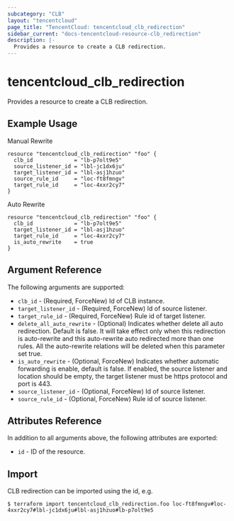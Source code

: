 ```yaml
---
subcategory: "CLB"
layout: "tencentcloud"
page_title: "TencentCloud: tencentcloud_clb_redirection"
sidebar_current: "docs-tencentcloud-resource-clb_redirection"
description: |-
  Provides a resource to create a CLB redirection.
---
```


# tencentcloud_clb_redirection

Provides a resource to create a CLB redirection.

## Example Usage

Manual Rewrite

```hcl
resource "tencentcloud_clb_redirection" "foo" {
  clb_id             = "lb-p7olt9e5"
  source_listener_id = "lbl-jc1dx6ju"
  target_listener_id = "lbl-asj1hzuo"
  source_rule_id     = "loc-ft8fmngv"
  target_rule_id     = "loc-4xxr2cy7"
}
```

Auto Rewrite

```hcl
resource "tencentcloud_clb_redirection" "foo" {
  clb_id             = "lb-p7olt9e5"
  target_listener_id = "lbl-asj1hzuo"
  target_rule_id     = "loc-4xxr2cy7"
  is_auto_rewrite    = true
}
```

## Argument Reference

The following arguments are supported:

* `clb_id` - (Required, ForceNew) Id of CLB instance.
* `target_listener_id` - (Required, ForceNew) Id of source listener.
* `target_rule_id` - (Required, ForceNew) Rule id of target listener.
* `delete_all_auto_rewrite` - (Optional) Indicates whether delete all auto redirection. Default is false. It will take effect only when this redirection is auto-rewrite and this auto-rewrite auto redirected more than one rules. All the auto-rewrite relations will be deleted when this parameter set true.
* `is_auto_rewrite` - (Optional, ForceNew) Indicates whether automatic forwarding is enable, default is false. If enabled, the source listener and location should be empty, the target listener must be https protocol and port is 443.
* `source_listener_id` - (Optional, ForceNew) Id of source listener.
* `source_rule_id` - (Optional, ForceNew) Rule id of source listener.

## Attributes Reference

In addition to all arguments above, the following attributes are exported:

* `id` - ID of the resource.



## Import

CLB redirection can be imported using the id, e.g.

```
$ terraform import tencentcloud_clb_redirection.foo loc-ft8fmngv#loc-4xxr2cy7#lbl-jc1dx6ju#lbl-asj1hzuo#lb-p7olt9e5
```

